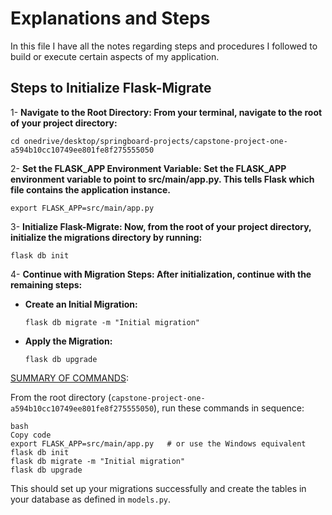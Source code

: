 # Explanations and Steps 

In this file I have all the notes regarding steps and procedures I followed to build or execute certain aspects of my application.

## Steps to Initialize Flask-Migrate 

1- **Navigate to the Root Directory: From your terminal, navigate to the root of your project directory:**

```cd onedrive/desktop/springboard-projects/capstone-project-one-a594b10cc10749ee801fe8f275555050```

2- **Set the FLASK_APP Environment Variable: Set the FLASK_APP environment variable to point to src/main/app.py. This tells Flask which file contains the application instance.**

```export FLASK_APP=src/main/app.py```

3- **Initialize Flask-Migrate: Now, from the root of your project directory, initialize the migrations directory by running:**

```flask db init```

4- **Continue with Migration Steps: After initialization, continue with the remaining steps:**

- **Create an Initial Migration:**

    ```flask db migrate -m "Initial migration"```

- **Apply the Migration:**

    ```flask db upgrade```

<u>SUMMARY OF COMMANDS</u>:

From the root directory (```capstone-project-one-a594b10cc10749ee801fe8f275555050```), run these commands in sequence:
```
bash
Copy code
export FLASK_APP=src/main/app.py   # or use the Windows equivalent
flask db init
flask db migrate -m "Initial migration"
flask db upgrade
```
This should set up your migrations successfully and create the tables in your database as defined in ```models.py```.